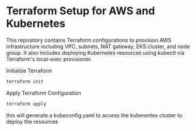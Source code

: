 
# Terraform Setup for AWS and Kubernetes
This repository contains Terraform configurations to provision AWS infrastructure including VPC, subnets, NAT gateway, EKS cluster, and node group. It also includes deploying Kubernetes resources using kubectl via Terraform's local-exec provisioner.

Initialize Terraform
```sh
terraform init
```

Apply Terraform Configuration

```sh 
terraform apply 
```

this will generate a kubeconfig.yaml to access the kuberentes cluster to deploy the resources
